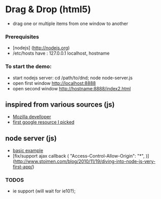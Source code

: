 Drag & Drop (html5)
===================
   - drag one or multiple items from one window to another


### Prerequisites
  - [nodejs] (http://nodejs.org)
  - /etc/hosts have :
    127.0.0.1       localhost, hostname

### To start the demo:
   - start nodejs server: cd /path/to/dnd; node node-server.js
   - open first window [http://localhost:8888](http://localhost:8888)
   - open second window [http://hostname:8888/index2.html](http://hostname:8888/index2.html)


inspired from various sources (js)
---
  - [Mozilla develloper](https://developer.mozilla.org/en-US/docs/DragDrop/Drag_Operations#Finishing_a_Drag)
  - [first google resource I picked ](http://decafbad.com/2009/07/drag-and-drop/api-demos.html#data_transfer)

node server (js)
---
  -  [basic example](https://gist.github.com/701407)
  -  [fix/support ajax callback ( "Access-Control-Allow-Origin": "*", )] (http://www.stoimen.com/blog/2010/11/19/diving-into-node-js-very-first-app/)

### TODOS
  - ie support (will wait for ie10?);
